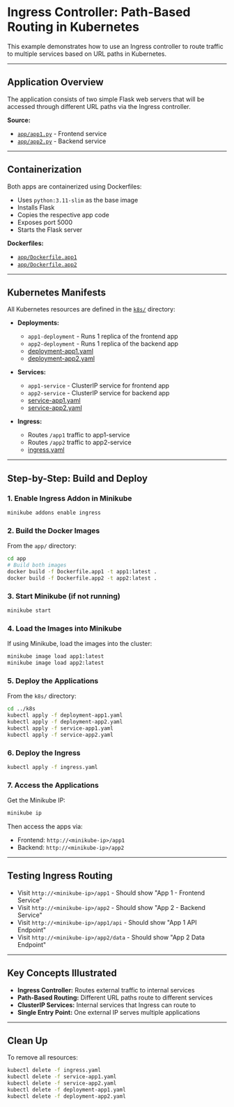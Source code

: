 # Ingress Controller: Path-Based Routing in Kubernetes

This example demonstrates how to use an Ingress controller to route traffic to multiple services based on URL paths in Kubernetes.

---

## Application Overview

The application consists of two simple Flask web servers that will be accessed through different URL paths via the Ingress controller.

**Source:** 
- [`app/app1.py`](./app/app1.py) - Frontend service
- [`app/app2.py`](./app/app2.py) - Backend service

---

## Containerization

Both apps are containerized using Dockerfiles:
- Uses `python:3.11-slim` as the base image
- Installs Flask
- Copies the respective app code
- Exposes port 5000
- Starts the Flask server

**Dockerfiles:** 
- [`app/Dockerfile.app1`](./app/Dockerfile.app1)
- [`app/Dockerfile.app2`](./app/Dockerfile.app2)

---

## Kubernetes Manifests

All Kubernetes resources are defined in the [`k8s/`](./k8s/) directory:

- **Deployments:**
  - `app1-deployment` - Runs 1 replica of the frontend app
  - `app2-deployment` - Runs 1 replica of the backend app
  - [deployment-app1.yaml](./k8s/deployment-app1.yaml)
  - [deployment-app2.yaml](./k8s/deployment-app2.yaml)

- **Services:**
  - `app1-service` - ClusterIP service for frontend app
  - `app2-service` - ClusterIP service for backend app
  - [service-app1.yaml](./k8s/service-app1.yaml)
  - [service-app2.yaml](./k8s/service-app2.yaml)

- **Ingress:**
  - Routes `/app1` traffic to app1-service
  - Routes `/app2` traffic to app2-service
  - [ingress.yaml](./k8s/ingress.yaml)

---

## Step-by-Step: Build and Deploy

### 1. Enable Ingress Addon in Minikube
```bash
minikube addons enable ingress
```

### 2. Build the Docker Images

From the `app/` directory:
```bash
cd app
# Build both images
docker build -f Dockerfile.app1 -t app1:latest .
docker build -f Dockerfile.app2 -t app2:latest .
```

### 3. Start Minikube (if not running)
```bash
minikube start
```

### 4. Load the Images into Minikube
If using Minikube, load the images into the cluster:
```bash
minikube image load app1:latest
minikube image load app2:latest
```

### 5. Deploy the Applications
From the `k8s/` directory:
```bash
cd ../k8s
kubectl apply -f deployment-app1.yaml
kubectl apply -f deployment-app2.yaml
kubectl apply -f service-app1.yaml
kubectl apply -f service-app2.yaml
```

### 6. Deploy the Ingress
```bash
kubectl apply -f ingress.yaml
```

### 7. Access the Applications
Get the Minikube IP:
```bash
minikube ip
```

Then access the apps via:
- Frontend: `http://<minikube-ip>/app1`
- Backend: `http://<minikube-ip>/app2`

---

## Testing Ingress Routing
- Visit `http://<minikube-ip>/app1` - Should show "App 1 - Frontend Service"
- Visit `http://<minikube-ip>/app2` - Should show "App 2 - Backend Service"
- Visit `http://<minikube-ip>/app1/api` - Should show "App 1 API Endpoint"
- Visit `http://<minikube-ip>/app2/data` - Should show "App 2 Data Endpoint"

---

## Key Concepts Illustrated
- **Ingress Controller:** Routes external traffic to internal services
- **Path-Based Routing:** Different URL paths route to different services
- **ClusterIP Services:** Internal services that Ingress can route to
- **Single Entry Point:** One external IP serves multiple applications

---

## Clean Up
To remove all resources:
```bash
kubectl delete -f ingress.yaml
kubectl delete -f service-app1.yaml
kubectl delete -f service-app2.yaml
kubectl delete -f deployment-app1.yaml
kubectl delete -f deployment-app2.yaml
``` 